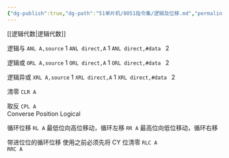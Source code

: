 ```yaml
---
{"dg-publish":true,"dg-path":"51单片机/8051指令集/逻辑及位移.md","permalink":"/51单片机/8051指令集/逻辑及位移/","dgPassFrontmatter":true,"noteIcon":"","created":"2024-06-10T00:51:27.366+08:00","updated":"2024-06-03T16:14:36.836+08:00"}
---
```


[[逻辑代数\|逻辑代数]]

逻辑与
`ANL A,source`  1
`ANL direct,A`   1
`ANL direct,#data `   2

逻辑或
`ORL A,source` 1
`ORL direct,A`  1
`ORL direct,#data `  2

逻辑异或
`XRL A,source`  1
`XRL direct,A`  1
`XRL direct,#data `  2

清零
`CLR A`

取反
`CPL A`  
Converse Position Logical  


循环位移
`RL A`  最低位向高位移动，循环左移
`RR A`   最高位向低位移动，循环右移

带进位位的循环位移
使用之前必须先将 CY 位清零
`RLC A`  
`RRC A`

